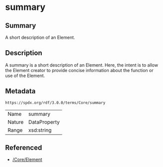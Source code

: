 <!-- Automatically generated by spec-parser v2.1.0 on 2024-06-17T10:36:57.838737+00:00 -->
<!-- SPDX-License-Identifier: Community-Spec-1.0 -->

# summary

## Summary

A short description of an Element.


## Description

A summary is a short description of an Element. Here, the intent is to allow
the Element creator to provide concise information about the function or use of
the Element.


## Metadata

`https://spdx.org/rdf/3.0.0/terms/Core/summary`


| | |
|---|---|
| Name | summary |
| Nature | DataProperty |
| Range | xsd:string |




## Referenced

- [/Core/Element](../../Core/Classes/Element.md)

